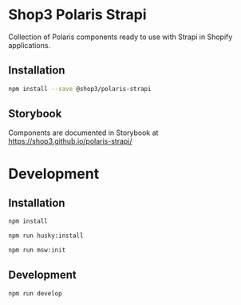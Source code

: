# Shop3 Polaris Strapi

Collection of Polaris components ready to use with Strapi in Shopify applications.

## Installation

```bash
npm install --save @shop3/polaris-strapi
```

## Storybook

Components are documented in Storybook at https://shop3.github.io/polaris-strapi/

# Development

## Installation

```bash
npm install

npm run husky:install

npm run msw:init
```

## Development

```bash
npm run develop
```
